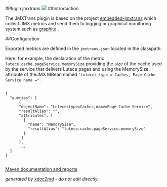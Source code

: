 
#Plugin jmxtrans
![](http://dev.lutece.paris.fr/plugins/plugin-jmxtrans/images/jmxtrans.png)
##Introduction

The JMXTrans plugin is based on the project [embedded-jmxtrans](https://github.com/jmxtrans/embedded-jmxtrans) which collect JMX metrics and send them to logging or graphical monitoring system such as [graphite](https://github.com/graphite-project) .

##Configuration

Exported metrics are defined in the `jmxtrans.json` located in the classpath.

Here, for example, the declaration of the metric `lutece.cache.pageService.memorySize` providing the size of the cache used by the service that delivers Lutece pages and using the MemorySize attribute of theJMX MBean named `"Lutece: type = Caches, Page Cache Service name ="` .


```

{
  "queries": [
      {
      "objectName": "Lutece:type=Caches,name=Page Cache Service",
      "resultAlias": "",
      "attributes": [
        {
          "name": "MemorySize",
          "resultAlias": "lutece.cache.pageService.memorySize"
        }
       ]
      },
      ...
  ]
}                  
                    
```



[Maven documentation and reports](http://dev.lutece.paris.fr/plugins/plugin-jmxtrans/)



 *generated by [xdoc2md](https://github.com/lutece-platform/tools-maven-xdoc2md-plugin) - do not edit directly.*